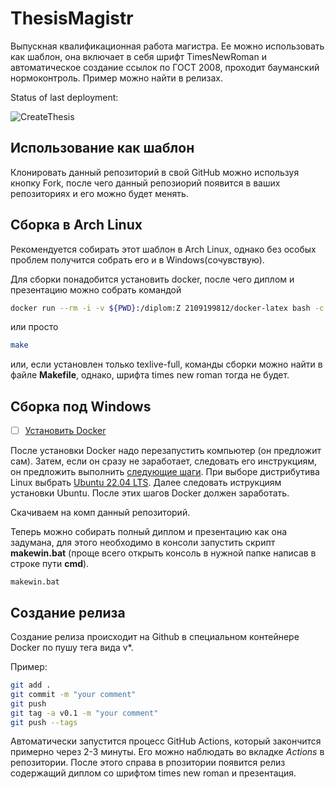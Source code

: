 # ThesisMagistr
Выпускная квалификационная работа магистра. Ее можно использовать как шаблон, она включает в себя шрифт TimesNewRoman и автоматическое создание ссылок по ГОСТ 2008, проходит бауманский нормоконтроль. Пример можно найти в релизах.

Status of last deployment:

![CreateThesis](https://github.com/NikitaDmitryuk/ThesisMagistr/actions/workflows/main.yml/badge.svg)

## Использование как шаблон

Клонировать данный репозиторий в свой GitHub можно используя кнопку Fork, после чего данный репозиорий появится в ваших репозиториях и его можно будет менять.

## Сборка в Arch Linux

Рекомендуется собирать этот шаблон в Arch Linux, однако без особых проблем получится собрать его и в Windows(сочувствую).

Для сборки понадобится установить docker, после чего диплом и презентацию можно собрать командой 

```bash
docker run --rm -i -v ${PWD}:/diplom:Z 2109199812/docker-latex bash -c "make release"
```

или просто

```bash
make
```

или, если установлен только texlive-full, команды сборки можно найти в файле **Makefile**, однако, шрифта times new roman тогда не будет.

## Сборка под Windows

- [ ] [Установить Docker](https://docs.docker.com/desktop/install/windows-install/)

После установки Docker надо перезапустить компьютер (он предложит сам).
Затем, если он сразу не заработает, следовать его инструкциям, он предложить выполнить [следующие шаги](https://docs.microsoft.com/ru-ru/windows/wsl/install-manual#step-4---download-the-linux-kernel-update-package).
При выборе дистрибутива Linux выбрать [Ubuntu 22.04 LTS](https://www.microsoft.com/store/apps/9PN20MSR04DW).
Далее следовать иструкциям установки Ubuntu.
После этих шагов Docker должен заработать.

Скачиваем на комп данный репозиторий.

Теперь можно собирать полный диплом и презентацию как она задумана, для этого необходимо в консоли запустить скрипт **makewin.bat** (проще всего открыть консоль в нужной папке написав в строке пути **cmd**).

```console
makewin.bat
```

## Создание релиза

Создание релиза происходит на Github в специальном контейнере Docker по пушу тега вида v*. 

Пример:

```bash
git add .
git commit -m "your comment"
git push
git tag -a v0.1 -m "your comment"
git push --tags
```
Автоматически запустится процесс GitHub Actions, который закончится примерно через 2-3 минуты. Его можно наблюдать во вкладке *Actions* в репозитории. 
После этого справа в рпозитории появится релиз содержащий диплом со шрифтом times new roman и презентация.
